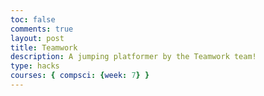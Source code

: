 ```yaml
---
toc: false
comments: true
layout: post
title: Teamwork
description: A jumping platformer by the Teamwork team!
type: hacks
courses: { compsci: {week: 7} }
---
```


<!DOCTYPE html>
<html>
<head>
    <title>Teamwork!</title>
</head>
<body>
    <canvas id="canvas" width="500" height="700"></canvas>
    <script>
        let canvas = document.getElementById("canvas");
        let c = canvas.getContext("2d");

        var spriteImage = new Image();
        spriteImage.src = "{{site.baseurl}}/images/linksprites.png";

        const spriteWidth = 96;
        const spriteHeight = 104;
        let spriteX = 100;
        let spriteY = canvas.height - spriteHeight;
        let spriteVelocityY = 0;
        let isJumping = false;
        let isOnGround = false;
        let frameX = 0;
        let frameY = 0;
        let maxFrame = 2;
        let isMovingLeft = false;
        let isMovingRight = false;
        let isIdle = true;

        // Define background scroll speed variables
        const baseBackgroundSpeed = 5;  // Base background scroll speed
        const boostBackgroundSpeed = 20;  // Background scroll speed during a boost
        let backgroundSpeed = baseBackgroundSpeed;  // Current background scroll speed

        const gravity = 2.5;
        const jumpStrength = -20;
        const moveSpeed = 20;

        // Define a narrower collision hitbox
        const collisionWidth = 20;
        const collisionHeight = 20;

        function updateSpriteAnimation() {
            if (frameX < maxFrame) {
                frameX++;
            } else {
                frameX = 0;
            }
        }

        function jump() {
            if (!isJumping && isOnGround) {
                spriteVelocityY = jumpStrength;
                isJumping = true;
                isOnGround = false;
            }
        }

        function moveLeft() {
            isMovingLeft = true;
            isIdle = false;
            frameY = 5;
            maxFrame = 9;
        }

        function moveRight() {
            isMovingRight = true;
            isIdle = false;
            frameY = 7;
            maxFrame = 9;
        }

        function idle() {
            isIdle = true;
            frameY = 0;
            maxFrame = 2;
        }

        window.addEventListener('keydown', (event) => {
            if (event.key === 'w') {
                jump();
            } else if (event.key === 'a') {
                moveLeft();
            } else if (event.key === 'd') {
                moveRight();
            }
        });

        window.addEventListener('keyup', (event) => {
            if (event.key === 'a') {
                idle();
                isMovingLeft = false;
            } else if (event.key === 'd') {
                idle();
                isMovingRight = false;
            }
        });

        var bgImage = new Image();
        bgImage.src = "{{site.baseurl}}/images/Stone_Background.jpg";
        bgImage.onload = function () {
            var bg1 = {
                width: 500,
                height: 1000,
                x: 0,
                y: 0
            }

            var bg2 = {
                width: 500,
                height: 1000,
                x: 0,
                y: -1000
            }

            var bg3 = {
                width: 500,
                height: 1000,
                x: 0,
                y: -2000
            }

            var platforms = [];

            function generateRandomPlatform() {
                const minHeight = spriteY - jumpStrength;
                const maxHeight = spriteY - 2 * jumpStrength;

                // Ensure the platform is within the jump range of the player
                var platform = {
                    width: 150,
                    height: 20,
                    x: Math.random() < 0.5 ? 0 : canvas.width - 150,
                    y: minHeight - Math.random() * (maxHeight - minHeight)
                };

                // Ensure the platform is not too close to the player
                if (
                    platform.x + platform.width < spriteX + collisionWidth ||
                    platform.x > spriteX + spriteWidth - collisionWidth
                ) {
                    platforms.push(platform);

                    if (Math.random() < 0.2) {
                        var trampoline = {
                            x: platform.x + platform.width / 2 - 10,
                            y: platform.y - 10,
                            width: 20,
                            height: 5,
                        };

                        // Ensure the trampoline is not too close to the player
                        if (
                            trampoline.x + trampoline.width < spriteX + collisionWidth ||
                            trampoline.x > spriteX + spriteWidth - collisionWidth
                        ) {
                            platforms.push(trampoline);
                        }
                    }
                }
            }

            generateRandomPlatform();

            setInterval(generateRandomPlatform, 800); // Decrease the spawn interval

            function checkCollisions() {
                platforms.forEach(function (platform) {
                    const spriteBottom = spriteY + spriteHeight;
                    const platformTop = platform.y;
                    const spriteCenterX = spriteX + spriteWidth / 2;
                    const platformLeft = platform.x;
                    const platformRight = platform.x + platform.width;

                    if (
                        spriteBottom >= platformTop &&
                        spriteY < platformTop &&
                        spriteCenterX > platformLeft &&
                        spriteCenterX < platformRight
                    ) {
                        // Use a narrower hitbox for standing on platforms
                        spriteY = platformTop - spriteHeight;
                        isJumping = false;
                        spriteVelocityY = 0;
                        isOnGround = true;
                    }
                });
            }

            var interval = setInterval(function () {
                bg1.y += backgroundSpeed;
                bg2.y += backgroundSpeed;
                bg3.y += backgroundSpeed;

                if (bg1.y == 2000) {
                    bg1.y = 0;
                }
                if (bg2.y == 1000) {
                    bg2.y = -1000;
                }
                if (bg3.y == 0) {
                    bg3.y = -2000;
                }

                c.clearRect(0, 0, canvas.width, canvas.height);

                c.drawImage(bgImage, bg1.x, bg1.y);
                c.drawImage(bgImage, bg2.x, bg2.y);
                c.drawImage(bgImage, bg3.x, bg3.y);

                platforms.forEach(function (platform) {
                    if (platform.width === 20) {
                        c.strokeStyle = "cyan";
                        c.lineWidth = 5;
                        c.beginPath();
                        c.moveTo(platform.x, platform.y + 5);
                        c.lineTo(platform.x + platform.width, platform.y + 5);
                        c.stroke();
                    } else {
                        c.fillStyle = "yellow";
                        c.fillRect(platform.x, platform.y, platform.width, platform.height);
                    }
                    platform.y += backgroundSpeed;
                });

                // Check if sprite is on a trampoline and apply a boost
                platforms.forEach(function (platform) {
                    const spriteBottom = spriteY + spriteHeight;
                    const platformTop = platform.y;
                    const spriteCenterX = spriteX + spriteWidth / 2;
                    const platformLeft = platform.x;
                    const platformRight = platform.x + platform.width;

                    if (
                        platform.width === 20 &&  // Trampoline width
                        spriteBottom >= platformTop &&
                        spriteY < platformTop &&
                        spriteCenterX > platformLeft &&
                        spriteCenterX < platformRight
                    ) {
                        // Boost the sprite into the air
                        spriteVelocityY = jumpStrength * 2;  // Increase boost strength
                        isJumping = true;
                        isOnGround = false;

                        // Increase background scroll speed during boost
                        backgroundSpeed = boostBackgroundSpeed;
                    }
                });

                spriteVelocityY += gravity;
                spriteY += spriteVelocityY;

                if (spriteY >= canvas.height - spriteHeight) {
                    spriteY = canvas.height - spriteHeight;
                    spriteVelocityY = 0;
                    isJumping = false;
                    isOnGround = true;

                    // Restore the base background scroll speed
                    backgroundSpeed = baseBackgroundSpeed;
                }

                if (isMovingLeft && spriteX > 0) {
                    spriteX -= moveSpeed;
                }
                if (isMovingRight && spriteX + spriteWidth < canvas.width) {
                    spriteX += moveSpeed;
                }

                checkCollisions();

                c.drawImage(
                    spriteImage,
                    frameX * spriteWidth,
                    frameY * spriteHeight,
                    spriteWidth,
                    spriteHeight,
                    spriteX,
                    spriteY,
                    spriteWidth,
                    spriteHeight
                );

                updateSpriteAnimation();
            }, 90);
        };
    </script>
</body>
</html>
